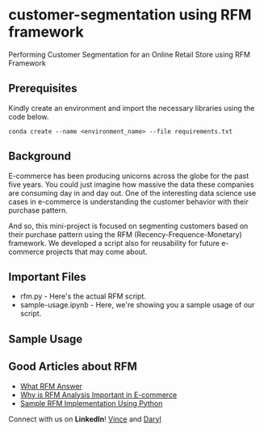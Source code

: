# customer-segmentation using RFM framework
Performing Customer Segmentation for an Online Retail Store using RFM Framework

## Prerequisites

Kindly create an environment and import the necessary libraries using the code below.

` conda create --name <environment_name> --file requirements.txt `

## Background
E-commerce has been producing unicorns across the globe for the past five years. You could just imagine how massive the data these companies are consuming day in and day out. One of the interesting data science use cases in e-commerce is understanding the customer behavior with their purchase pattern. 

And so, this mini-project is focused on segmenting customers based on their purchase pattern using the RFM (Recency-Frequence-Monetary) framework. We developed a script also for reusability for future e-commerce projects that may come about.

## Important Files
- rfm.py - Here's the actual RFM script.
- sample-usage.ipynb - Here, we're showing you a sample usage of our script.

## Sample Usage


## Good Articles about RFM
- [What RFM Answer](https://www.putler.com/rfm-analysis/)
- [Why is RFM Analysis Important in E-commerce](https://postfunnel.com/rfm-analysis-important-e-commerce/)
- [Sample RFM Implementation Using Python](https://towardsdatascience.com/find-your-best-customers-with-customer-segmentation-in-python-61d602f9eee6)



Connect with us on **LinkedIn**! [Vince](https://www.linkedin.com/in/joseph-vince-vertulfo-65bb6a102/) and [Daryl](https://www.linkedin.com/in/daryl-tang-a4b07315a/)
